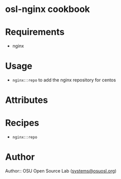 # osl-nginx cookbook

# Requirements
* nginx

# Usage
* `nginx::repo` to add the nginx repository for centos

# Attributes

# Recipes
* `nginx::repo`

# Author

Author:: OSU Open Source Lab (<systems@osuosl.org>)
